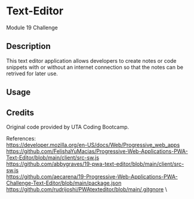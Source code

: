 # Text-Editor
Module 19 Challenge

## Description
This text editor application allows developers to create notes or code snippets with or without an internet connection
so that the notes can be retrived for later use.

## Usage

## Credits
Original code provided by UTA Coding Bootcamp. 

References: \
https://developer.mozilla.org/en-US/docs/Web/Progressive_web_apps \
https://github.com/FelishaYuMacias/Progressive-Web-Applications-PWA-Text-Editor/blob/main/client/src-sw.js \
https://github.com/abbygraves/19-pwa-text-editor/blob/main/client/src-sw.js \
https://github.com/aecarena/19-Progressive-Web-Applications-PWA-Challenge-Text-Editor/blob/main/package.json \
https://github.com/rudrijoshi/PWAtexteditor/blob/main/.gitgnore \
